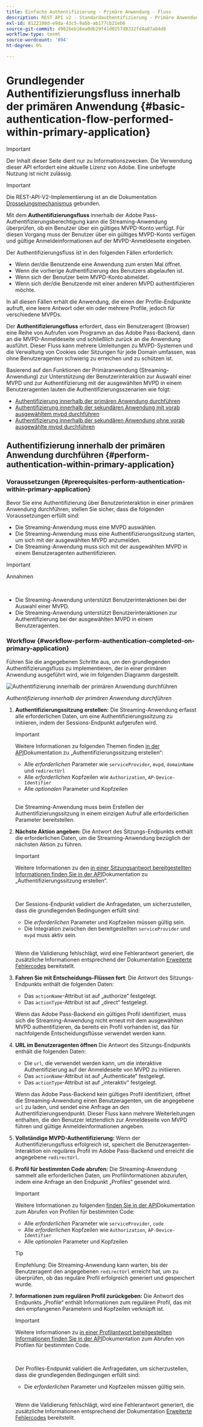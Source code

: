 ```yaml
---
title: Einfache Authentifizierung - Primäre Anwendung - Fluss
description: REST API v2 - Standardauthentifizierung - Primäre Anwendung - Fluss
exl-id: 8122108d-e9da-43c5-9abb-ab177cb21eb6
source-git-commit: d982beb16ea0db29f41d0257d8332fd4a07a84d8
workflow-type: tm+mt
source-wordcount: '894'
ht-degree: 0%

---
```


# Grundlegender Authentifizierungsfluss innerhalb der primären Anwendung {#basic-authentication-flow-performed-within-primary-application}

>[!IMPORTANT]
>
> Der Inhalt dieser Seite dient nur zu Informationszwecken. Die Verwendung dieser API erfordert eine aktuelle Lizenz von Adobe. Eine unbefugte Nutzung ist nicht zulässig.

>[!IMPORTANT]
>
> Die REST-API-V2-Implementierung ist an die Dokumentation [Drosselungsmechanismus](/help/authentication/integration-guide-programmers/throttling-mechanism.md) gebunden.

Mit dem **Authentifizierungsfluss** innerhalb der Adobe Pass-Authentifizierungsberechtigung kann die Streaming-Anwendung überprüfen, ob ein Benutzer über ein gültiges MVPD-Konto verfügt. Für diesen Vorgang muss der Benutzer über ein gültiges MVPD-Konto verfügen und gültige Anmeldeinformationen auf der MVPD-Anmeldeseite eingeben.

Der Authentifizierungsfluss ist in den folgenden Fällen erforderlich:

* Wenn der/die Benutzende eine Anwendung zum ersten Mal öffnet.
* Wenn die vorherige Authentifizierung des Benutzers abgelaufen ist.
* Wenn sich der Benutzer beim MVPD-Konto abmeldet.
* Wenn sich der/die Benutzende mit einer anderen MVPD authentifizieren möchte.

In all diesen Fällen erhält die Anwendung, die einen der Profile-Endpunkte aufruft, eine leere Antwort oder ein oder mehrere Profile, jedoch für verschiedene MVPDs.

Der **Authentifizierungsfluss** erfordert, dass ein Benutzeragent (Browser) eine Reihe von Aufrufen vom Programm an das Adobe Pass-Backend, dann an die MVPD-Anmeldeseite und schließlich zurück an die Anwendung ausführt. Dieser Fluss kann mehrere Umleitungen zu MVPD-Systemen und die Verwaltung von Cookies oder Sitzungen für jede Domain umfassen, was ohne Benutzeragenten schwierig zu erreichen und zu schützen ist.

Basierend auf den Funktionen der Primäranwendung (Streaming-Anwendung) zur Unterstützung der Benutzerinteraktion zur Auswahl einer MVPD und zur Authentifizierung mit der ausgewählten MVPD in einem Benutzeragenten lauten die Authentifizierungsszenarien wie folgt:

* [Authentifizierung innerhalb der primären Anwendung durchführen](./rest-api-v2-basic-authentication-primary-application-flow.md)
* [Authentifizierung innerhalb der sekundären Anwendung mit vorab ausgewähltem mvpd durchführen](rest-api-v2-basic-authentication-secondary-application-flow.md)
* [Authentifizierung innerhalb der sekundären Anwendung ohne vorab ausgewählte mvpd durchführen](rest-api-v2-basic-authentication-secondary-application-flow.md)

## Authentifizierung innerhalb der primären Anwendung durchführen {#perform-authentication-within-primary-application}

### Voraussetzungen {#prerequisites-perform-authentication-within-primary-application}

Bevor Sie eine Authentifizierung über Benutzerinteraktion in einer primären Anwendung durchführen, stellen Sie sicher, dass die folgenden Voraussetzungen erfüllt sind:

* Die Streaming-Anwendung muss eine MVPD auswählen.
* Die Streaming-Anwendung muss eine Authentifizierungssitzung starten, um sich mit der ausgewählten MVPD anzumelden.
* Die Streaming-Anwendung muss sich mit der ausgewählten MVPD in einem Benutzeragenten authentifizieren.

>[!IMPORTANT]
>
> Annahmen
>
> <br/>
> 
> * Die Streaming-Anwendung unterstützt Benutzerinteraktionen bei der Auswahl einer MVPD.
> * Die Streaming-Anwendung unterstützt Benutzerinteraktionen zur Authentifizierung bei der ausgewählten MVPD in einem Benutzeragenten.

### Workflow {#workflow-perform-authentication-completed-on-primary-application}

Führen Sie die angegebenen Schritte aus, um den grundlegenden Authentifizierungsfluss zu implementieren, der in einer primären Anwendung ausgeführt wird, wie im folgenden Diagramm dargestellt.

![Authentifizierung innerhalb der primären Anwendung durchführen](../../../../../assets/rest-api-v2/flows/basic-access-flows/rest-api-v2-perform-authentication-within-primary-application.png)

*Authentifizierung innerhalb der primären Anwendung durchführen*

1. **Authentifizierungssitzung erstellen:** Die Streaming-Anwendung erfasst alle erforderlichen Daten, um eine Authentifizierungssitzung zu initiieren, indem der Sessions-Endpunkt aufgerufen wird.

   >[!IMPORTANT]
   >
   > Weitere Informationen zu folgenden Themen finden [ in der API](../../apis/sessions-apis/rest-api-v2-sessions-apis-create-authentication-session.md)Dokumentation zu „Authentifizierungssitzung erstellen“:
   > 
   > * Alle _erforderlichen_ Parameter wie `serviceProvider`, `mvpd`, `domainName` und `redirectUrl`
   > * Alle _erforderlichen_ Kopfzeilen wie `Authorization`, `AP-Device-Identifier`
   > * Alle _optionalen_ Parameter und Kopfzeilen
   > 
   > <br/>
   > 
   > Die Streaming-Anwendung muss beim Erstellen der Authentifizierungssitzung in einem einzigen Aufruf alle erforderlichen Parameter bereitstellen.

1. **Nächste Aktion angeben:** Die Antwort des Sitzungs-Endpunkts enthält die erforderlichen Daten, um die Streaming-Anwendung bezüglich der nächsten Aktion zu führen.

   >[!IMPORTANT]
   >
   > Weitere Informationen zu den [ in einer Sitzungsantwort bereitgestellten Informationen finden Sie in der API](../../apis/sessions-apis/rest-api-v2-sessions-apis-create-authentication-session.md)Dokumentation zu „Authentifizierungssitzung erstellen“.
   > 
   > <br/>
   > 
   > Der Sessions-Endpunkt validiert die Anfragedaten, um sicherzustellen, dass die grundlegenden Bedingungen erfüllt sind:
   >
   > * Die _erforderlichen_ Parameter und Kopfzeilen müssen gültig sein.
   > * Die Integration zwischen den bereitgestellten `serviceProvider` und `mvpd` muss aktiv sein.
   > 
   > <br/>
   > 
   > Wenn die Validierung fehlschlägt, wird eine Fehlerantwort generiert, die zusätzliche Informationen entsprechend der Dokumentation [Erweiterte Fehlercodes](../../../../features-standard/error-reporting/enhanced-error-codes.md) bereitstellt.

1. **Fahren Sie mit Entscheidungs-Flüssen fort**: Die Antwort des Sitzungs-Endpunkts enthält die folgenden Daten:
   * Das `actionName`-Attribut ist auf „authorize“ festgelegt.
   * Das `actionType`-Attribut ist auf „direct“ festgelegt.

   Wenn das Adobe Pass-Backend ein gültiges Profil identifiziert, muss sich die Streaming-Anwendung nicht erneut mit dem ausgewählten MVPD authentifizieren, da bereits ein Profil vorhanden ist, das für nachfolgende Entscheidungsflüsse verwendet werden kann.

1. **URL im Benutzeragenten öffnen** Die Antwort des Sitzungs-Endpunkts enthält die folgenden Daten:
   * Die `url`, die verwendet werden kann, um die interaktive Authentifizierung auf der Anmeldeseite von MVPD zu initiieren.
   * Das `actionName`-Attribut ist auf „Authenticate“ festgelegt.
   * Das `actionType`-Attribut ist auf „interaktiv“ festgelegt.

   Wenn das Adobe Pass-Backend kein gültiges Profil identifiziert, öffnet die Streaming-Anwendung einen Benutzeragenten, um die angegebene `url` zu laden, und sendet eine Anfrage an den Authentifizierungsendpunkt. Dieser Fluss kann mehrere Weiterleitungen enthalten, die den Benutzer letztendlich zur Anmeldeseite von MVPD führen und gültige Anmeldeinformationen angeben.

1. **Vollständige MVPD-Authentifizierung:** Wenn der Authentifizierungsfluss erfolgreich ist, speichert die Benutzeragenten-Interaktion ein reguläres Profil im Adobe Pass-Backend und erreicht die angegebene `redirectUrl`.

1. **Profil für bestimmten Code abrufen:** Die Streaming-Anwendung sammelt alle erforderlichen Daten, um Profilinformationen abzurufen, indem eine Anfrage an den Endpunkt „Profiles“ gesendet wird.

   >[!IMPORTANT]
   >
   > Weitere Informationen zu folgenden [ finden Sie in der API](../../apis/profiles-apis/rest-api-v2-profiles-apis-retrieve-profile-for-specific-code.md)Dokumentation zum Abrufen von Profilen für bestimmten Code:
   >
   > * Alle _erforderlichen_ Parameter wie `serviceProvider`, `code`
   > * Alle _erforderlichen_ Kopfzeilen wie `Authorization`, `AP-Device-Identifier`
   > * Alle _optionalen_ Parameter und Kopfzeilen

   >[!TIP]
   >
   > Empfehlung: Die Streaming-Anwendung kann warten, bis der Benutzeragent den angegebenen `redirectUrl` erreicht hat, um zu überprüfen, ob das reguläre Profil erfolgreich generiert und gespeichert wurde.

1. **Informationen zum regulären Profil zurückgeben:** Die Antwort des Endpunkts „Profile“ enthält Informationen zum regulären Profil, das mit den empfangenen Parametern und Kopfzeilen verknüpft ist.

   >[!IMPORTANT]
   >
   > Weitere Informationen zu [ in einer Profilantwort bereitgestellten Informationen finden Sie in der API](../../apis/profiles-apis/rest-api-v2-profiles-apis-retrieve-profile-for-specific-code.md)Dokumentation zum Abrufen von Profilen für bestimmten Code.
   > 
   > <br/>
   > 
   > Der Profiles-Endpunkt validiert die Anfragedaten, um sicherzustellen, dass die grundlegenden Bedingungen erfüllt sind:
   >
   > * Die _erforderlichen_ Parameter und Kopfzeilen müssen gültig sein.
   >
   > <br/>
   > 
   > Wenn die Validierung fehlschlägt, wird eine Fehlerantwort generiert, die zusätzliche Informationen entsprechend der Dokumentation [Erweiterte Fehlercodes](../../../../features-standard/error-reporting/enhanced-error-codes.md) bereitstellt.
